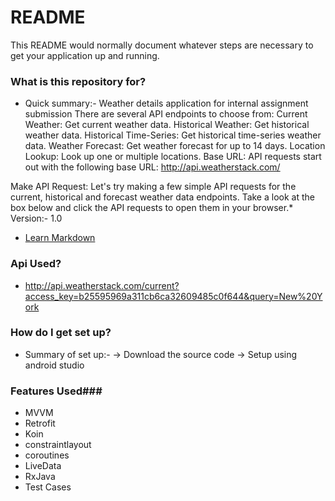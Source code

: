 # README #

This README would normally document whatever steps are necessary to get your application up and running.

### What is this repository for? ###

* Quick summary:- Weather details application for internal assignment submission
There are several API endpoints to choose from:
Current Weather: Get current weather data.
Historical Weather: Get historical weather data.
Historical Time-Series: Get historical time-series weather data.
Weather Forecast: Get weather forecast for up to 14 days.
Location Lookup: Look up one or multiple locations.
Base URL: API requests start out with the following base URL:
http://api.weatherstack.com/

Make API Request: Let's try making a few simple API requests for the current, historical and forecast weather data endpoints. Take a look at the box below and click the API requests to open them in your browser.* Version:- 1.0
* [Learn Markdown](https://bitbucket.org/tutorials/markdowndemo)

### Api Used? ###
* http://api.weatherstack.com/current?access_key=b25595969a311cb6ca32609485c0f644&query=New%20York

### How do I get set up? ###

* Summary of set up:-
  -> Download the source code
  -> Setup using android studio


 ###  Features Used###
 *    MVVM
 *    Retrofit
 *    Koin
  *   constraintlayout
  *   coroutines
 *    LiveData
 *    RxJava
 *    Test Cases

